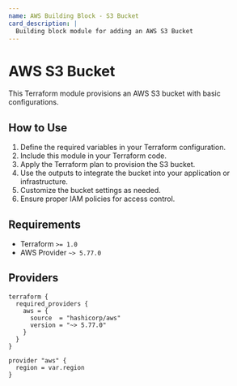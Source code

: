 ```yaml
---
name: AWS Building Block - S3 Bucket
card_description: |
  Building block module for adding an AWS S3 Bucket
---
```


# AWS S3 Bucket

This Terraform module provisions an AWS S3 bucket with basic configurations.

## How to Use

1. Define the required variables in your Terraform configuration.
2. Include this module in your Terraform code.
3. Apply the Terraform plan to provision the S3 bucket.
4. Use the outputs to integrate the bucket into your application or infrastructure.
5. Customize the bucket settings as needed.
6. Ensure proper IAM policies for access control.

## Requirements
- Terraform `>= 1.0`
- AWS Provider `~> 5.77.0`

## Providers

```hcl
terraform {
  required_providers {
    aws = {
      source  = "hashicorp/aws"
      version = "~> 5.77.0"
    }
  }
}

provider "aws" {
  region = var.region
}


